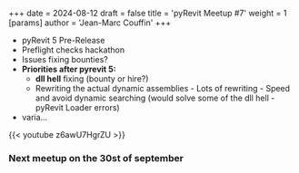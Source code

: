 +++ 
date = 2024-08-12 
draft = false 
title = 'pyRevit Meetup #7' 
weight = 1 
[params]
  author = 'Jean-Marc Couffin'
+++ 


- pyRevit 5 Pre-Release
- Preflight checks hackathon
- Issues fixing bounties?
- **Priorities after pyrevit 5:**
    - **dll hell** fixing (bounty or hire?)
    - Rewriting the actual dynamic assemblies - Lots of rewriting - Speed and avoid dynamic searching (would solve some of the dll hell - pyRevit Loader errors)
- varia…

{{< youtube z6awU7HgrZU >}}

### Next meetup on the 30st of september

